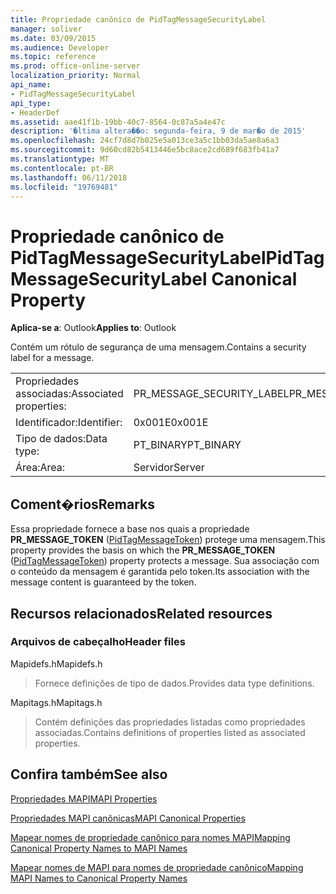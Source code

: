```yaml
---
title: Propriedade canônico de PidTagMessageSecurityLabel
manager: soliver
ms.date: 03/09/2015
ms.audience: Developer
ms.topic: reference
ms.prod: office-online-server
localization_priority: Normal
api_name:
- PidTagMessageSecurityLabel
api_type:
- HeaderDef
ms.assetid: aae41f1b-19bb-40c7-8564-0c87a5a4e47c
description: '�ltima altera��o: segunda-feira, 9 de mar�o de 2015'
ms.openlocfilehash: 24cf7d8d7b025e5a013ce3a5c1bb03da5ae8a6a3
ms.sourcegitcommit: 9d60cd82b5413446e5bc8ace2cd689f683fb41a7
ms.translationtype: MT
ms.contentlocale: pt-BR
ms.lasthandoff: 06/11/2018
ms.locfileid: "19769481"
---
```

# <a name="pidtagmessagesecuritylabel-canonical-property"></a><span data-ttu-id="1a9f7-103">Propriedade canônico de PidTagMessageSecurityLabel</span><span class="sxs-lookup"><span data-stu-id="1a9f7-103">PidTagMessageSecurityLabel Canonical Property</span></span>

  
  
<span data-ttu-id="1a9f7-104">**Aplica-se a**: Outlook</span><span class="sxs-lookup"><span data-stu-id="1a9f7-104">**Applies to**: Outlook</span></span> 
  
<span data-ttu-id="1a9f7-105">Contém um rótulo de segurança de uma mensagem.</span><span class="sxs-lookup"><span data-stu-id="1a9f7-105">Contains a security label for a message.</span></span>
  
|||
|:-----|:-----|
|<span data-ttu-id="1a9f7-106">Propriedades associadas:</span><span class="sxs-lookup"><span data-stu-id="1a9f7-106">Associated properties:</span></span>  <br/> |<span data-ttu-id="1a9f7-107">PR_MESSAGE_SECURITY_LABEL</span><span class="sxs-lookup"><span data-stu-id="1a9f7-107">PR_MESSAGE_SECURITY_LABEL</span></span>  <br/> |
|<span data-ttu-id="1a9f7-108">Identificador:</span><span class="sxs-lookup"><span data-stu-id="1a9f7-108">Identifier:</span></span>  <br/> |<span data-ttu-id="1a9f7-109">0x001E</span><span class="sxs-lookup"><span data-stu-id="1a9f7-109">0x001E</span></span>  <br/> |
|<span data-ttu-id="1a9f7-110">Tipo de dados:</span><span class="sxs-lookup"><span data-stu-id="1a9f7-110">Data type:</span></span>  <br/> |<span data-ttu-id="1a9f7-111">PT_BINARY</span><span class="sxs-lookup"><span data-stu-id="1a9f7-111">PT_BINARY</span></span>  <br/> |
|<span data-ttu-id="1a9f7-112">Área:</span><span class="sxs-lookup"><span data-stu-id="1a9f7-112">Area:</span></span>  <br/> |<span data-ttu-id="1a9f7-113">Servidor</span><span class="sxs-lookup"><span data-stu-id="1a9f7-113">Server</span></span>  <br/> |
   
## <a name="remarks"></a><span data-ttu-id="1a9f7-114">Coment�rios</span><span class="sxs-lookup"><span data-stu-id="1a9f7-114">Remarks</span></span>

<span data-ttu-id="1a9f7-115">Essa propriedade fornece a base nos quais a propriedade **PR_MESSAGE_TOKEN** ([PidTagMessageToken](pidtagmessagetoken-canonical-property.md)) protege uma mensagem.</span><span class="sxs-lookup"><span data-stu-id="1a9f7-115">This property provides the basis on which the **PR_MESSAGE_TOKEN** ([PidTagMessageToken](pidtagmessagetoken-canonical-property.md)) property protects a message.</span></span> <span data-ttu-id="1a9f7-116">Sua associação com o conteúdo da mensagem é garantida pelo token.</span><span class="sxs-lookup"><span data-stu-id="1a9f7-116">Its association with the message content is guaranteed by the token.</span></span>
  
## <a name="related-resources"></a><span data-ttu-id="1a9f7-117">Recursos relacionados</span><span class="sxs-lookup"><span data-stu-id="1a9f7-117">Related resources</span></span>

### <a name="header-files"></a><span data-ttu-id="1a9f7-118">Arquivos de cabeçalho</span><span class="sxs-lookup"><span data-stu-id="1a9f7-118">Header files</span></span>

<span data-ttu-id="1a9f7-119">Mapidefs.h</span><span class="sxs-lookup"><span data-stu-id="1a9f7-119">Mapidefs.h</span></span>
  
> <span data-ttu-id="1a9f7-120">Fornece definições de tipo de dados.</span><span class="sxs-lookup"><span data-stu-id="1a9f7-120">Provides data type definitions.</span></span>
    
<span data-ttu-id="1a9f7-121">Mapitags.h</span><span class="sxs-lookup"><span data-stu-id="1a9f7-121">Mapitags.h</span></span>
  
> <span data-ttu-id="1a9f7-122">Contém definições das propriedades listadas como propriedades associadas.</span><span class="sxs-lookup"><span data-stu-id="1a9f7-122">Contains definitions of properties listed as associated properties.</span></span>
    
## <a name="see-also"></a><span data-ttu-id="1a9f7-123">Confira também</span><span class="sxs-lookup"><span data-stu-id="1a9f7-123">See also</span></span>



[<span data-ttu-id="1a9f7-124">Propriedades MAPI</span><span class="sxs-lookup"><span data-stu-id="1a9f7-124">MAPI Properties</span></span>](mapi-properties.md)
  
[<span data-ttu-id="1a9f7-125">Propriedades MAPI canônicas</span><span class="sxs-lookup"><span data-stu-id="1a9f7-125">MAPI Canonical Properties</span></span>](mapi-canonical-properties.md)
  
[<span data-ttu-id="1a9f7-126">Mapear nomes de propriedade canônico para nomes MAPI</span><span class="sxs-lookup"><span data-stu-id="1a9f7-126">Mapping Canonical Property Names to MAPI Names</span></span>](mapping-canonical-property-names-to-mapi-names.md)
  
[<span data-ttu-id="1a9f7-127">Mapear nomes de MAPI para nomes de propriedade canônico</span><span class="sxs-lookup"><span data-stu-id="1a9f7-127">Mapping MAPI Names to Canonical Property Names</span></span>](mapping-mapi-names-to-canonical-property-names.md)

